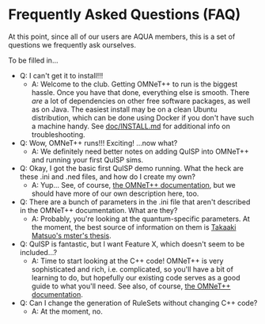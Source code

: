# Frequently Asked Questions (FAQ)

At this point, since all of our users are AQUA members, this is a set
of questions we frequently ask ourselves.

To be filled in...

* Q: I can't get it to install!!!
    - A: Welcome to the club.  Getting OMNeT++ to run is the biggest
  hassle.  Once you have that done, everything else is smooth.  There
  _are_ a lot of dependencies on other free software packages, as well
  as on Java.  The easiest install may be on a clean Ubuntu
  distribution, which can be done using Docker if you don't have such
  a machine handy.  See [doc/INSTALL.md](INSTALL.md) for
  additional info on troubleshooting.
* Q: Wow, OMNeT++ runs!!! Exciting! ...now what?
    - A: We definitely need better notes on adding QuISP into OMNeT++ and running
  your first QuISP sims.
* Q: Okay, I got the basic first QuISP demo running.  What the heck
  are these .ini and .ned files, and how do I create my own?
    - A: Yup...  See, of course, [the OMNeT++
  documentation](https://doc.omnetpp.org/omnetpp/manual/), but we
  should have more of our own description here, too.
* Q: There are a bunch of parameters in the .ini file that aren't
  described in the OMNeT++ documentation.  What are they?
    - A: Probably, you're looking at the quantum-specific parameters.
  At the moment, the best source of information on them is [Takaaki
  Matsuo's mster's thesis](https://arxiv.org/abs/1908.10758).
* Q: QuISP is fantastic, but I want Feature X, which doesn't
  seem to be included...?
    - A: Time to start looking at the C++ code!  OMNeT++ is very
  sophisticated and rich, i.e. complicated, so you'll have a bit of
  learning to do, but hopefully our existing code serves as a good
  guide to what you'll need.  See also, of course, [the OMNeT++
  documentation](https://doc.omnetpp.org/omnetpp/manual/).
* Q: Can I change the generation of RuleSets without changing C++
  code?
    - A: At the moment, no.
